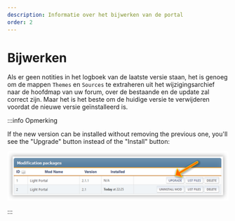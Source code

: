 ```yaml
---
description: Informatie over het bijwerken van de portal
order: 2
---
```


# Bijwerken

Als er geen notities in het logboek van de laatste versie staan, het is genoeg om de mappen `Themes` en `Sources` te extraheren uit het wijzigingsarchief naar de hoofdmap van uw forum, over de bestaande en de update zal correct zijn. Maar het is het beste om de huidige versie te verwijderen voordat de nieuwe versie geïnstalleerd is.

:::info Opmerking

If the new version can be installed without removing the previous one, you'll see the "Upgrade" button instead of the "Install" button:

![Updating](upgrade.png)

:::
